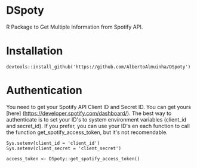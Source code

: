 # DSpoty

R Package to Get Multiple Information from Spotify API.

# Installation

`devtools::install_github('https://github.com/AlbertoAlmuinha/DSpoty')`

# Authentication

You need to get your Spotify API Client ID and Secret ID. You can get yours [here] (https://developer.spotify.com/dashboard/).
The best way to authenticate is to set your ID's to system environment variables (client_id and secret_id). If you prefer, you can use your ID's en each function to call the function get_spotify_access_token, but it's not recomendable.

```
Sys.setenv(client_id = 'client_id')
Sys.setenv(client_secret = 'client_secret')

access_token <- DSpoty::get_spotify_access_token()
```




